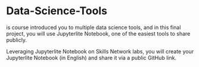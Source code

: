 # Data-Science-Tools
is course introduced you to multiple data science tools, and in this final project, you will use Jupyterlite Notebook, one of the easiest tools to share publicly. 

Leveraging Jupyterlite Notebook on Skills Network labs, you will create your Jupyterlite Notebook (in English) and share it via a public GitHub link.
